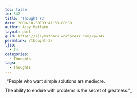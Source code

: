 ```yaml
---
toc: false
id: 342
title: 'Thought #3'
date: 2008-10-30T03:41:33+00:00
author: Ajay Matharu
layout: post
guid: https://ajaymatharu.wordpress.com/?p=342
permalink: /thought-3/
ljID:
  - 74
categories:
  - Thoughts
tags:
  - Thoughts
---
```

_&#8220;People who want simple solutions are mediocre.
  
The ability to endure with problems is the secret of greatness.&#8221;_
